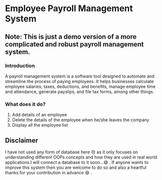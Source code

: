 # Employee Payroll Management System
## Note: This is just a demo version of a more complicated and robust payroll management system.
### Introduction
A payroll management system is a software tool designed to automate and streamline the process of paying employees. It helps businesses calculate employee salaries, taxes, deductions, and benefits, manage employee time and attendance, generate payslips, and file tax forms, among other things.

### What does it do?
1. Add details of an employee
2. Delete the details of the employee when he/she leaves the company
3. Display all the employee list

## Disclaimer
I have not used any form of database here :disappointed: as it only focuses on understanding different OOPs concepts and how they are used in real world applications.I will connect a database to it soon...:sweat_smile: . If anyone wants to improve this system then you are welcome to do so and also a heartful thanks for your contribution in advance :smile: .
